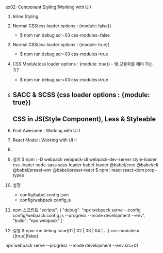 ex02: Component Styling(Working with UI)

01. Inline Styling
02. Normal CSS(css loader options : {module: false})
    - $ npm run debug scr=03 css-modules=false
03. Normal CSS(css loader options : {module: true})
    - $ npm run debug scr=03 css-modules=true

04. CSS Module(css loader options : {module: true}) - 왜 모듈화를 해야 하는가?
    - $ npm run debug scr=03 css-modules=true

05. SACC & SCSS (css loader options : {module: true})
    -------------------------------------------------
    CSS in JS(Style Component), Less & Styleable
    -------------------------------------------------
06. Font Awesome : Working with UI I
07. React Modal : Working with UI II
08. 

1. 설치
    $ npm i -D webpack webpack-cli webpack-dev-server style-loader css-loader node-sass sass-loader babel-loader @babel/core @babel/cli @babel/preset-env @babel/preset-react
    $ npm i react react-dom prop-types

2. 설정
    - config/babel.config.json
    - config/webpack.config.js

3. npm 스크립트
"scripts": {
    "debug": "npx webpack serve --config config/webpack.config.js --progress --mode development --env",
    "build": "npx webpack"
  }

4. 실행
$ npm run debug src={01 | 02 | 03 | 04 | ...} css-modules={[true]|false}

npx webpack serve --progress --mode development --env src=01